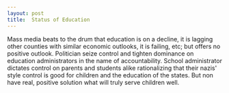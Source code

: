 ```yaml
---
layout: post
title:  Status of Education 
---
```


Mass media beats to the drum that education is on a decline, it is lagging other counties with similar economic outlooks, it is failing, etc; but offers no positive outlook.  Politician seize control and tighten dominance on education administrators in the name of accountability.  School administrator dictates control on parents and students alike rationalizing that their nazis' style control is good for children and the education of the states.  But non have real, positive solution what will truly serve children well.

